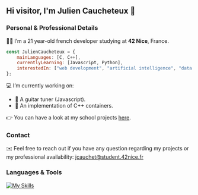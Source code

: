 ## Hi visitor, I'm Julien Caucheteux 👋

### Personal & Professional Details

👨‍💻 I’m a 21 year-old french developer studying at **42 Nice**, France.

```javascript
const JulienCaucheteux = {
    mainLanguages: [C, C++],
    currentlyLearning: [Javascript, Python],
    interestedIn: ["web development", "artificial intelligence", "data science"]
};
```
💻 I’m currently working on:
- 🎸 A guitar tuner (Javascript).
- 🌱 An implementation of C++ containers.

👉 You can have a look at my school projects [here](https://github.com/julien-ctx/42_common_core/).

### Contact

✉️ Feel free to reach out if you have any question regarding my projects or my professional availability: jcauchet@student.42nice.fr

### Languages & Tools
[![My Skills](https://skillicons.dev/icons?i=c,cpp,php,html,css,vim,vscode,linux)](https://skillicons.dev)

